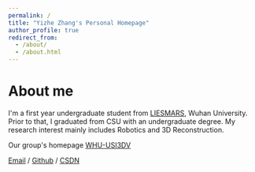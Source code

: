 ```yaml
---
permalink: /
title: "Yizhe Zhang's Personal Homepage"
author_profile: true
redirect_from: 
  - /about/
  - /about.html
---
```



About me
======
I'm a first year undergraduate student from [LIESMARS](https://liesmars.whu.edu.cn/), Wuhan University. Prior to that, I graduated from CSU with an undergraduate degree. My research interest mainly includes Robotics and 3D Reconstruction.

Our group's homepage [WHU-USI3DV](https://github.com/WHU-USI3DV)

[Email](yizhezhang0418@163.com) / [Github](https://github.com/yizhezhang0418) / [CSDN](https://blog.csdn.net/m0_63629923?type=blog)
